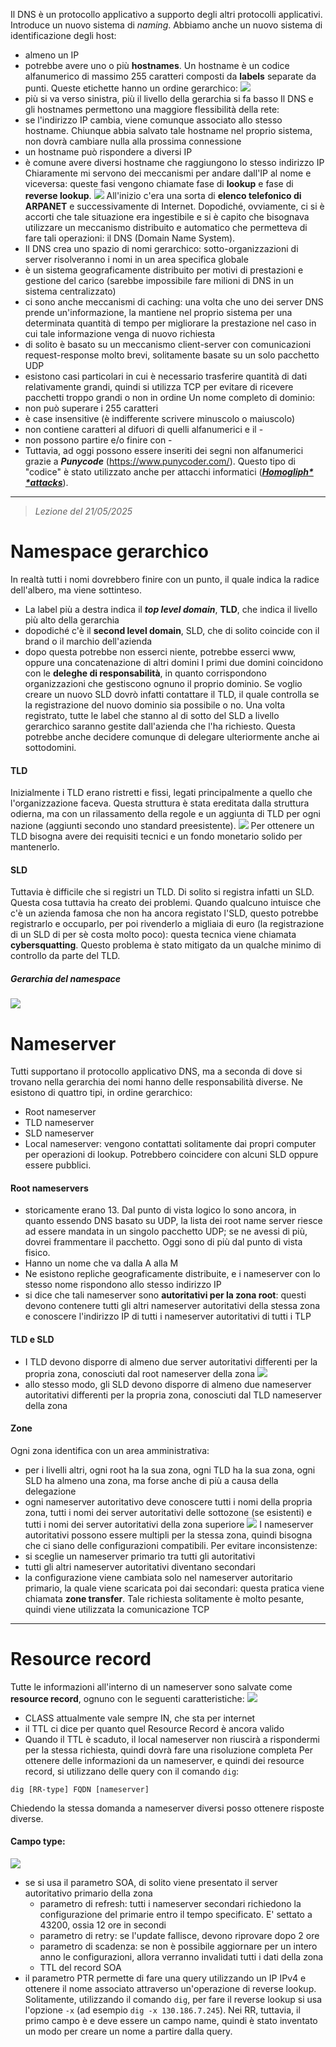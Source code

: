 Il DNS è un protocollo applicativo a supporto degli altri protocolli applicativi. Introduce un nuovo sistema di *naming*.
Abbiamo anche un nuovo sistema di identificazione degli host:
- almeno un IP
- potrebbe avere uno o più **hostnames**.
Un hostname è un codice alfanumerico di massimo 255 caratteri composti da **labels** separate da punti. Queste etichette hanno un ordine gerarchico:
![](Images/Pasted%20image%2020250516123045.png)
- più si va verso sinistra, più il livello della gerarchia si fa basso
Il DNS e gli hostnames permettono una maggiore flessibilità della rete:
- se l'indirizzo IP cambia, viene comunque associato allo stesso hostname. Chiunque abbia salvato tale hostname nel proprio sistema, non dovrà cambiare nulla alla prossima connessione 
- un hostname può rispondere a diversi IP
- è comune avere diversi hostname che raggiungono lo stesso indirizzo IP
Chiaramente mi servono dei meccanismi per andare dall'IP al nome e viceversa: queste fasi vengono chiamate fase di **lookup** e fase di **reverse lookup**. 
![](Images/Pasted%20image%2020250516123530.png)
All'inizio c'era una sorta di **elenco telefonico di ARPANET** e successivamente di Internet. Dopodiché, ovviamente, ci si è accorti che tale situazione era ingestibile e si è capito che bisognava utilizzare un meccanismo distribuito e automatico che permetteva di fare tali operazioni: il DNS (Domain Name System).
- Il DNS crea uno spazio di nomi gerarchico: sotto-organizzazioni di server risolveranno i nomi in un area specifica globale
- è un sistema geograficamente distribuito per motivi di prestazioni e gestione del carico (sarebbe impossibile fare milioni di DNS in un sistema centralizzato)
- ci sono anche meccanismi di caching: una volta che uno dei server DNS prende un'informazione, la mantiene nel proprio sistema per una determinata quantità di tempo per migliorare la prestazione nel caso in cui tale informazione venga di nuovo richiesta
- di solito è basato su un meccanismo client-server con comunicazioni request-response molto brevi, solitamente basate su un solo pacchetto UDP
- esistono casi particolari in cui è necessario trasferire quantità di dati relativamente grandi, quindi si utilizza TCP per evitare di ricevere pacchetti troppo grandi o non in ordine
Un nome completo di dominio:
- non può superare i 255 caratteri
- è case insensitive (è indifferente scrivere minuscolo o maiuscolo)
- non contiene caratteri al difuori di quelli alfanumerici e il -
- non possono partire e/o finire con -
- Tuttavia, ad oggi possono essere inseriti dei segni non alfanumerici grazie a ***Punycode*** (https://www.punycoder.com/). Questo tipo di "codice" è stato utilizzato anche per attacchi informatici (***[Homogliph* *attacks](https://it.wikipedia.org/wiki/Attacco_omografico)***).
---
 >*Lezione del 21/05/2025*
# Namespace gerarchico
In realtà tutti i nomi dovrebbero finire con un punto, il quale indica la radice dell'albero, ma viene sottinteso. 
- La label più a destra indica il ***top level domain***, **TLD**, che indica il livello più alto della gerarchia
- dopodiché c'è il **second level domain**, SLD, che di solito coincide con il brand o il marchio dell'azienda 
- dopo questa potrebbe non esserci niente, potrebbe esserci www, oppure una concatenazione di altri domini
I primi due domini coincidono con le **deleghe di responsabilità**, in quanto corrispondono organizzazioni che gestiscono ognuno il proprio dominio.
Se voglio creare un nuovo SLD dovrò infatti contattare il TLD, il quale controlla se la registrazione del nuovo dominio sia possibile o no. Una volta registrato, tutte le label che stanno al di sotto del SLD a livello gerarchico saranno gestite dall'azienda che l'ha richiesto. Questa potrebbe anche decidere comunque di delegare ulteriormente anche ai sottodomini.
#### TLD
Inizialmente i TLD erano ristretti e fissi, legati principalmente a quello che l'organizzazione faceva. Questa struttura è stata ereditata dalla struttura odierna, ma con un rilassamento della regole e un aggiunta di TLD per ogni nazione (aggiunti secondo uno standard preesistente).
![](Images/Pasted%20image%2020250521123328.png)
Per ottenere un TLD bisogna avere dei requisiti tecnici e un fondo monetario solido per mantenerlo.
#### SLD
Tuttavia è difficile che si registri un TLD. Di solito si registra infatti un SLD. Questa cosa tuttavia ha creato dei problemi. Quando qualcuno intuisce che c'è un azienda famosa che non ha ancora registato l'SLD, questo potrebbe registrarlo e occuparlo, per poi rivenderlo a migliaia di euro (la registrazione di un SLD di per sè costa molto poco): questa tecnica viene chiamata **cybersquatting**. Questo problema è stato mitigato da un qualche minimo di controllo da parte del TLD.
##### Gerarchia del namespace
![](Images/Pasted%20image%2020250521124056.png)
# Nameserver
Tutti supportano il protocollo applicativo DNS, ma a seconda di dove si trovano nella gerarchia dei nomi hanno delle responsabilità diverse. Ne esistono di quattro tipi, in ordine gerarchico:
- Root nameserver
- TLD nameserver
- SLD nameserver
- Local nameserver: vengono contattati solitamente dai propri computer per operazioni di lookup. Potrebbero coincidere con alcuni SLD oppure essere pubblici.
#### Root nameservers
- storicamente erano 13. Dal punto di vista logico lo sono ancora, in quanto essendo DNS basato su UDP, la lista dei root name server riesce ad essere mandata in un singolo pacchetto UDP; se ne avessi di più, dovrei frammentare il pacchetto. Oggi sono di più dal punto di vista fisico.
- Hanno un nome che va dalla A alla M
- Ne esistono repliche geograficamente distribuite, e i nameserver con lo stesso nome rispondono allo stesso indirizzo IP
- si dice che tali nameserver sono **autoritativi per la zona root**: questi devono contenere tutti gli altri nameserver autoritativi della stessa zona e conoscere l'indirizzo IP di tutti i nameserver autoritativi di tutti i TLP
#### TLD e SLD
- I TLD devono disporre di almeno due server autoritativi differenti per la propria zona, conosciuti dal root nameserver della zona
![](Images/Pasted%20image%2020250521130027.png)
- allo stesso modo, gli SLD devono disporre di almeno due nameserver autoritativi differenti per la propria zona, conosciuti dal TLD nameserver della zona
#### Zone
Ogni zona identifica con un area amministrativa:
- per i livelli altri, ogni root ha la sua zona, ogni TLD ha la sua zona, ogni SLD ha almeno una zona, ma forse anche di più a causa della delegazione
- ogni nameserver autoritativo deve conoscere tutti i nomi della propria zona, tutti i nomi dei server autoritativi delle sottozone (se esistenti) e tutti i nomi dei server autoritativi della zona superiore
![](Images/Pasted%20image%2020250521130717.png)
I nameserver autoritativi possono essere multipli per la stessa zona, quindi bisogna che ci siano delle configurazioni compatibili. Per evitare inconsistenze:
- si sceglie un nameserver primario tra tutti gli autoritativi
- tutti gli altri nameserver autoritativi diventano secondari
- la configurazione viene cambiata solo nel nameserver autoritario primario, la quale viene scaricata poi dai secondari: questa pratica viene chiamata **zone transfer**. Tale richiesta solitamente è molto pesante, quindi viene utilizzata la comunicazione TCP
---
# Resource record
Tutte le informazioni all'interno di un nameserver sono salvate come **resource record**, ognuno con le seguenti caratteristiche:
![](Images/Pasted%20image%2020250521132348.png)
- CLASS attualmente vale sempre IN, che sta per internet
- il TTL ci dice per quanto quel Resource Record è ancora valido
- Quando il TTL è scaduto, il local nameserver non riuscirà a rispondermi per la stessa richiesta, quindi dovrà fare una risoluzione completa
Per ottenere delle informazioni da un nameserver, e quindi dei resource record, si utilizzano delle query con il comando `dig`:
```
dig [RR-type] FQDN [nameserver]
```
Chiedendo la stessa domanda a nameserver diversi posso ottenere risposte diverse.
#### Campo type:
![](Images/Pasted%20image%2020250521132612.png)
- se si usa il parametro SOA, di solito viene presentato il server autoritativo primario della zona
	- parametro di refresh: tutti i nameserver secondari richiedono la configurazione del primarie entro il tempo specificato. E' settato a 43200, ossia 12 ore in secondi
	- parametro di retry: se l'update fallisce, devono riprovare dopo 2 ore
	- parametro di scadenza: se non è possibile aggiornare per un intero anno le configurazioni, allora verranno invalidati tutti i dati della zona
	- TTL del record SOA
- il parametro PTR permette di fare una query utilizzando un IP IPv4 e ottenere il nome associato attraverso un'operazione di reverse lookup. Solitamente, utilizzando il comando `dig`, per fare il reverse lookup si usa l'opzione `-x` (ad esempio `dig -x 130.186.7.245`). Nei RR, tuttavia, il primo campo è e deve essere un campo name, quindi è stato inventato un modo per creare un nome a partire dalla query.

